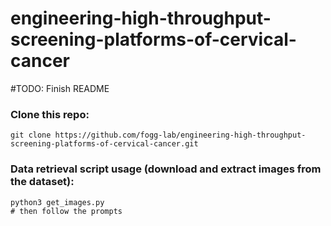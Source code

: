 # engineering-high-throughput-screening-platforms-of-cervical-cancer

\#TODO: Finish README

### Clone this repo:
```
git clone https://github.com/fogg-lab/engineering-high-throughput-screening-platforms-of-cervical-cancer.git
```

### Data retrieval script usage (download and extract images from the dataset):
```
python3 get_images.py
# then follow the prompts
```
